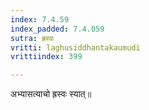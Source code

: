 ```yaml
---
index: 7.4.59
index_padded: 7.4.059
sutra: ह्रस्वः
vritti: laghusiddhantakaumudi
vrittiindex: 399

---
```

अभ्यासत्याचो ह्रस्वः स्यात्॥